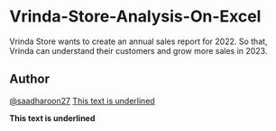 # Vrinda-Store-Analysis-On-Excel
Vrinda Store wants to create an annual sales report for 2022. So that, Vrinda can understand their customers and grow more sales in 2023.

## Author
[@saadharoon27](https://github.com/saadharoon27)
<u>This text is underlined</u>


__This text is underlined__


